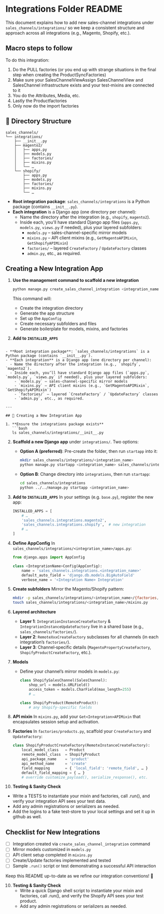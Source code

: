 # Integrations Folder README

This document explains how to add new sales-channel integrations under `sales_channels/integrations/` so we keep a consistent structure and approach across all integrations (e.g., Magento, Shopify, etc.).

## Macro steps to follow

To do this integration:
1. Do the PULL factories (or you end up with strange situations in the final step when creating the ProductSyncFactories)
2. Make sure your SalesChannelViewAssign SalesChannelView and SalesChannel infrastructure exists and your test-mixins are connected to it
3. You do the Attributes, Media, etc.
4. Lastly the Productfactories
5. Only now do the import factories


## 📁 Directory Structure

```
sales_channels/
└── integrations/
    ├── __init__.py
    ├── magento2/
    │   ├── apps.py
    │   ├── models.py
    │   ├── factories/
    │   ├── mixins.py
    │   └── …
    └── shopify/
        ├── apps.py
        ├── models.py
        ├── factories/
        ├── mixins.py
        └── …
```

- **Root integration package**: `sales_channels/integrations` is a Python package (contains `__init__.py`).
- **Each integration** is a Django app (one directory per channel):
  - Name the directory after the integration (e.g., `shopify`, `magento2`).
  - Inside each, you'll have standard Django app files (`apps.py`, `models.py`, `views.py` if needed), plus your layered subfolders:
    - `models.py` – sales-channel-specific mirror models
    - `mixins.py` – API client mixins (e.g., `GetMagentoAPIMixin`, `GetShopifyAPIMixin`)
    - `factories/` – layered `CreateFactory` / `UpdateFactory` classes
    - `admin.py`, etc., as required.

## Creating a New Integration App

1. **Use the management command to scaffold a new integration**
   ```bash
   python manage.py create_sales_channel_integration <integration_name>
   ```

   This command will:
   - Create the integration directory
   - Generate the app structure
   - Set up the `AppConfig`
   - Create necessary subfolders and files
   - Generate boilerplate for models, mixins, and factories

2. **Add to `INSTALLED_APPS`**
```

- **Root integration package**: `sales_channels/integrations` is a Python package (contains `__init__.py`).
- **Each integration** is a Django app (one directory per channel):
  - Name the directory after the integration (e.g., `shopify`, `magento2`).
  - Inside each, you’ll have standard Django app files (`apps.py`, `models.py`, `views.py` if needed), plus your layered subfolders:
    - `models.py` – sales-channel-specific mirror models
    - `mixins.py` – API client mixins (e.g., `GetMagentoAPIMixin`, `GetShopifyAPIMixin`)
    - `factories/` – layered `CreateFactory` / `UpdateFactory` classes
    - `admin.py`, etc., as required.

---

## 🚀 Creating a New Integration App

1. **Ensure the integrations package exists**
   ```bash
   ls sales_channels/integrations/__init__.py
   ```

2. **Scaffold a new Django app** under `integrations/`. Two options:
   - **Option A (preferred)**: Pre-create the folder, then run `startapp` into it:
     ```bash
     mkdir sales_channels/integrations/<integration_name>
     python manage.py startapp <integration_name> sales_channels/integrations/<integration_name>
     ```
   - **Option B**: Change directory into `integrations`, then run `startapp`:
     ```bash
     cd sales_channels/integrations
     python ../../manage.py startapp <integration_name>
     ```

3. **Add to `INSTALLED_APPS`**
   In your settings (e.g. `base.py`), register the new app:
   ```python
   INSTALLED_APPS = [
       # …
       'sales_channels.integrations.magento2',
       'sales_channels.integrations.shopify',  # new integration
       # …
   ]
   ```

4. **Define AppConfig**
   In `sales_channels/integrations/<integration_name>/apps.py`:
   ```python
   from django.apps import AppConfig

   class <IntegrationName>Config(AppConfig):
       name = 'sales_channels.integrations.<integration_name>'
       default_auto_field = 'django.db.models.BigAutoField'
       verbose_name = '<Integration Name> Integration'
   ```

5. **Create subfolders**
   Mirror the Magento/Shopify pattern:
   ```bash
   mkdir -p sales_channels/integrations/<integration_name>/{factories,mixins}
   touch sales_channels/integrations/<integration_name>/mixins.py
   ```

6. **Layered architecture**
   - **Layer 1**: `IntegrationInstanceCreateFactory` & `IntegrationInstanceUpdateFactory` live in a shared base (e.g., `sales_channels/factories/`).
   - **Layer 2**: `RemoteXxxCreateFactory` subclasses for all channels (in each integration’s `factories/`).
   - **Layer 3**: Channel‑specific details (`MagentoPropertyCreateFactory`, `ShopifyProductCreateFactory`, etc.).

7. **Models**
   - Define your channel’s mirror models in `models.py`:
     ```python
     class ShopifySalesChannel(SalesChannel):
         shop_url = models.URLField()
         access_token = models.CharField(max_length=255)
         # …

     class ShopifyProduct(RemoteProduct):
         # any Shopify‑specific fields
     ```

8. **API mixin**
   In `mixins.py`, add your `Get<Integration>APIMixin` that encapsulates session setup and activation.

9. **Factories**
   In `factories/products.py`, scaffold your `CreateFactory` and `UpdateFactory`:
   ```python
   class ShopifyProductCreateFactory(RemoteInstanceCreateFactory):
       local_model_class   = Product
       remote_model_class  = ShopifyProduct
       api_package_name    = 'product'
       api_method_name     = 'create'
       field_mapping       = { 'local_field': 'remote_field', … }
       default_field_mapping = { … }
       # override customize_payload(), serialize_response(), etc.
   ```

10. **Testing & Sanity Check**
   - Write a TESTS to instantiate your mixin and factories, call .run(), and verify your integration API sees your test data.
   - Add any admin registrations or serializers as needed.
   - Add the logins to a fake test-store to your local settings and set it up in github as well.

## Checklist for New Integrations

- [ ] Integration created via `create_sales_channel_integration` command
- [ ] Mirror models customized in `models.py`
- [ ] API client setup completed in `mixins.py`
- [ ] Create/Update factories implemented and tested
- [ ] Sample `.run()` script or test demonstrating a successful API interaction

Keep this README up-to-date as we refine our integration conventions! 🎉

10. **Testing & Sanity Check**
    - Write a quick Django shell script to instantiate your mixin and factories, call .run(), and verify the Shopify API sees your test product.
    - Add any admin registrations or serializers as needed.
